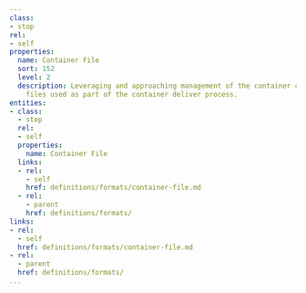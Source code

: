 ```yaml
---
class:
- stop
rel:
- self
properties:
  name: Container File
  sort: 152
  level: 2
  description: Leveraging and approaching management of the container configuration
    files used as part of the container deliver process.
entities:
- class:
  - stop
  rel:
  - self
  properties:
    name: Container File
  links:
  - rel:
    - self
    href: definitions/formats/container-file.md
  - rel:
    - parent
    href: definitions/formats/
links:
- rel:
  - self
  href: definitions/formats/container-file.md
- rel:
  - parent
  href: definitions/formats/
...
```

